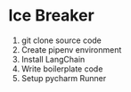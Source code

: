 # Ice Breaker

1. git clone source code
2. Create pipenv environment
3. Install LangChain
4. Write boilerplate code
5. Setup pycharm Runner